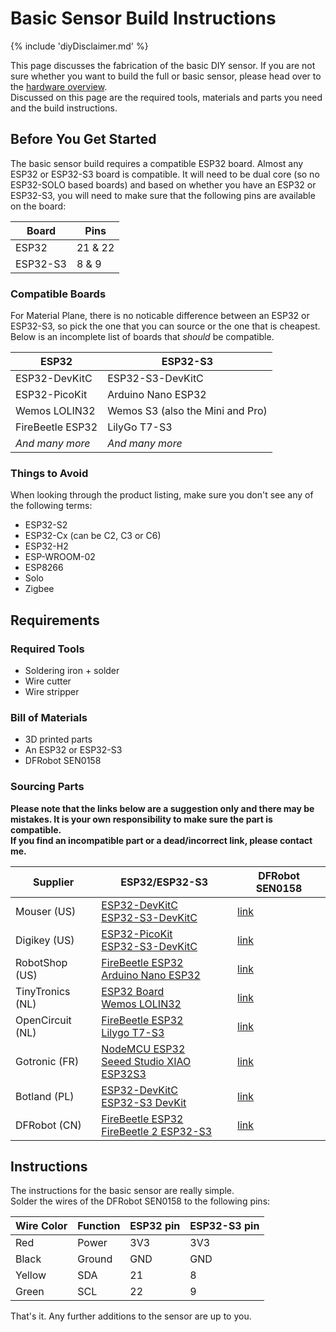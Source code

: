 # Basic Sensor Build Instructions

{% include 'diyDisclaimer.md' %}

This page discusses the fabrication of the basic DIY sensor. If you are not sure whether you want to build the full or basic sensor, please head over to the [hardware overview](../hardwareOverview.md).<br>
Discussed on this page are the required tools, materials and parts you need and the build instructions.

## Before You Get Started
The basic sensor build requires a compatible ESP32 board. Almost any ESP32 or ESP32-S3 board is compatible. It will need to be dual core (so no ESP32-SOLO based boards) and based on whether you have an ESP32 or ESP32-S3, you will need to make sure that the following pins are available on the board:

| Board     | Pins      |
|-----------|-----------|
| ESP32     | 21 & 22   |
| ESP32-S3  | 8 & 9     |

### Compatible Boards
For Material Plane, there is no noticable difference between an ESP32 or ESP32-S3, so pick the one that you can source or the one that is cheapest.<br>
Below is an incomplete list of boards that <i>should</i> be compatible.

| ESP32                                 | ESP32-S3                          |
|---------------------------------------|-----------------------------------|
| ESP32-DevKitC                         | ESP32-S3-DevKitC                  |
| ESP32-PicoKit                         | Arduino Nano ESP32                |
| Wemos LOLIN32                         | Wemos S3 (also the Mini and Pro)  |
| FireBeetle ESP32                      | LilyGo T7-S3                      |
| <i>And many more</i>                  | <i>And many more</i>              |

### Things to Avoid
When looking through the product listing, make sure you don't see any of the following terms:

* ESP32-S2
* ESP32-Cx (can be C2, C3 or C6)
* ESP32-H2
* ESP-WROOM-02
* ESP8266
* Solo
* Zigbee

## Requirements

### Required Tools

* Soldering iron + solder
* Wire cutter
* Wire stripper

### Bill of Materials

* 3D printed parts
* An ESP32 or ESP32-S3
* DFRobot SEN0158

### Sourcing Parts

<b>Please note that the links below are a suggestion only and there may be mistakes. It is your own responsibility to make sure the part is compatible.<br>
If you find an incompatible part or a dead/incorrect link, please contact me.</b>

| Supplier              | ESP32/ESP32-S3 | DFRobot SEN0158 |
|-----------------------|-----------------|----------------------|
| Mouser (US)           | [ESP32-DevKitC](https://eu.mouser.com/ProductDetail/Espressif-Systems/ESP32-DevKitC-VIB?qs=w%2Fv1CP2dgqqYaiigtkDvQw%3D%3D)<br>[ESP32-S3-DevKitC](https://eu.mouser.com/ProductDetail/Espressif-Systems/ESP32-S3-DevKitC-1U-N8?qs=Li%252BoUPsLEnt6p%252BOu3d2jKw%3D%3D) | [link](https://eu.mouser.com/ProductDetail/DFRobot/SEN0158?qs=lqAf%2FiVYw9hCccCG%252BpzjbQ%3D%3D) |
| Digikey (US)          | [ESP32-PicoKit](https://www.digikey.com/en/products/detail/espressif-systems/ESP32-PICO-KIT-1/21572663) <br> [ESP32-S3-DevKitC](https://www.digikey.com/en/products/detail/espressif-systems/ESP32-S3-DEVKITC-1-N8R2/15199627) | [link](https://www.digikey.com/en/products/detail/dfrobot/SEN0158/7087147?s=N4IgTCBcDaIDoBcAEBlAogOQAwEYCsAHCALoC%2BQA) |
| RobotShop (US)        | [FireBeetle ESP32](https://www.robotshop.com/products/firebeetle-esp32-iot-microcontroller) <br> [Arduino Nano ESP32](https://www.robotshop.com/products/arduino-nano-esp32-with-headers) | [link](https://www.robotshop.com/en/ir-tracking-camera.html) |
| TinyTronics (NL)      | [ESP32 Board](https://www.tinytronics.nl/shop/en/development-boards/microcontroller-boards/with-wi-fi/esp32-wifi-and-bluetooth-board-cp2102) <br> [Wemos LOLIN32](https://www.tinytronics.nl/shop/en/development-boards/microcontroller-boards/with-wi-fi/wemos-lolin32-esp32-cp2104) | [link](https://www.tinytronics.nl/shop/en/sensors/optical/infrared/dfrobot-gravity-ir-positioning-camera) |
| OpenCircuit (NL)      | [FireBeetle ESP32](https://opencircuit.shop/product/firebeetle-esp32-e-iot-microcontroller) <br> [Lilygo T7-S3](https://opencircuit.shop/product/lilygo-t7-s3-esp32-s3-development-board-wifi) | [link](https://opencircuit.shop/product/gravity-ir-positioning-camera-for-arduino) |
| Gotronic (FR)         | [NodeMCU ESP32](https://www.gotronic.fr/art-module-nodemcu-esp32-28407.htm) <br> [Seeed Studio XIAO ESP32S3](https://www.gotronic.fr/art-carte-xiao-esp32s3-36954.htm) | [link](https://www.gotronic.fr/art-camera-ir-de-positionnement-sen0158-22705.htm) |
| Botland (PL)          | [ESP32-DevKitC](https://botland.store/esp32-wifi-and-bt-modules/8893-esp32-wifi-bt-42-platform-with-module-5904422337438.html) <br> [ESP32-S3 DevKit](https://botland.store/esp32-wifi-and-bt-modules/23340-esp32-s3-dev-kit-n8r8-development-board-wifi-bluetooth-without-connectors-waveshare-24363.html) | [link](https://botland.store/arduino-rpi-cameras/19901-gravity-ir-positioning-camera-for-arduino-dfrobot-sen0158--5903351246330.html) |
| DFRobot (CN)          | [FireBeetle ESP32](https://www.dfrobot.com/product-1590.html) <br> [FireBeetle 2 ESP32-S3](https://www.dfrobot.com/product-2676.html) | [link](https://www.dfrobot.com/product-1088.html) |


## Instructions
The instructions for the basic sensor are really simple.<br>
Solder the wires of the DFRobot SEN0158 to the following pins:

| Wire Color    | Function  | ESP32 pin         | ESP32-S3 pin      |
|---------------|-----------|-------------------|-------------------|
| Red           | Power     | 3V3               | 3V3               |
| Black         | Ground    | GND               | GND               |
| Yellow        | SDA       | 21                | 8                 |
| Green         | SCL       | 22                | 9                 |

That's it. Any further additions to the sensor are up to you.